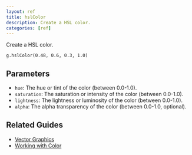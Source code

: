 ```yaml
---
layout: ref
title: hslColor
description: Create a HSL color.
categories: [ref]
---
```

Create a HSL color.

    g.hslColor(0.48, 0.6, 0.3, 1.0)

## Parameters
- `hue`: The hue or tint of the color (between 0.0-1.0).
- `saturation`: The saturation or intensity of the color (between 0.0-1.0).
- `lightness`: The lightness or luminosity of the color (between 0.0-1.0).
- `alpha`: The alpha transparency of the color (between 0.0-1.0, optional).

## Related Guides
- [Vector Graphics](/guide/vector.html)
- [Working with Color](/guide/color.html)
